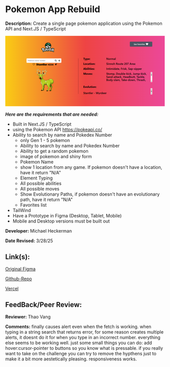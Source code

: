 # Pokemon App Rebuild

**Description:** Create a single page pokemon application using the Pokemon API and Next.JS / TypeScript

![Design preview for Pokemon App Rebuild](./src/assets/ScreenshotPoke.png)

***Here are the requirements that are needed:***
- Built in Next.JS / TypeScript 
- using the Pokemon API https://pokeapi.co/
- Ability to search by name and Pokedex Number
    - only Gen 1 - 5 pokemon
    - Ability to search by name and Pokedex Number
    - Ability to get a random pokemon
    - image of pokemon and shiny form
    - Pokemon Name
    - show 1 location from any game. If pokemon doesn't have a location, have it return "N/A"
    - Element Typing
    - All possible abilities
    - All possible moves
    - Show Evolutionary Paths, if pokemon doesn't have an evolutionary path, have it return "N/A"
    - Favorites list
- TailWind 
- Have a Prototype in Figma (Desktop, Tablet, Mobile)
- Mobile and Desktop versions must be built out


**Developer:** Michael Heckerman

**Date Revised:** 3/28/25


## Link(s):

[Original Figma](https://www.figma.com/design/LTpU7YtFvvQuylzyliqyDY/Untitled?node-id=0-1&t=ivOgk45xUIBGCYcp-1)

[Github-Repo](https://github.com/mkheck13/rebuildpokemon)

[Vercel](https://rebuildpokemon-o8nj.vercel.app/)

## FeedBack/Peer Review: 

**Reviewer:** Thao Vang

**Comments:** finally causes alert even when the fetch is working. when typing in a string search that returns error, 
for some reason creates multiple alerts, it doesnt do it for when you type in an incorrect number. everything else seems to be working
well. just some small things you can do: add hover:cursor-pointer to buttons so you know what is pressable. if you really want to take on the
challenge you can try to remove the hypthens just to make it a bit more aestetically pleasing. responsiveness works.